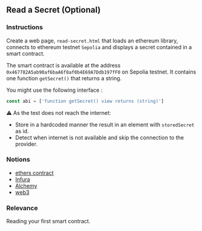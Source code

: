 ## Read a Secret (Optional)

### Instructions

Create a web page, `read-secret.html` that loads an ethereum library, connects to ethereum testnet `Sepolia` and displays a secret contained in a smart contract.

The smart contract is available at the address `0x467782A5ab90af6baA6f8af0b4E69A7Ddb197fF0` on Sepolia testnet. It contains one function `getSecret()` that returns a string.

You might use the following interface :

```js
const abi = ['function getSecret() view returns (string)']
```

⚠️ As the test does not reach the internet:

- Store in a hardcoded manner the result in an element with `storedSecret` as id.
- Detect when internet is not available and skip the connection to the provider.

### Notions

- [ethers contract](https://docs.ethers.io/v5/api/contract/contract/)
- [Infura](https://infura.io/)
- [Alchemy](https://www.alchemy.com/supernode)
- [web3](https://web3js.readthedocs.io/en/v1.3.4/web3-eth.html)

### Relevance

Reading your first smart contract.
